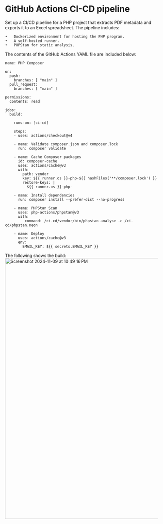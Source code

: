# GitHub Actions CI-CD pipeline 

Set up a CI/CD pipeline for a PHP project that extracts PDF metadata and exports it to an Excel spreadsheet. The pipeline includes:

	•	Dockerized environment for hosting the PHP program.
	•	A self-hosted runner.
	•	PHPStan for static analysis.

The contents of the GitHub Actions YAML file are included below:

```
name: PHP Composer

on:
  push:
    branches: [ "main" ]
  pull_request:
    branches: [ "main" ]

permissions:
  contents: read

jobs:
  build:

    runs-on: [ci-cd]

    steps:
    - uses: actions/checkout@v4

    - name: Validate composer.json and composer.lock
      run: composer validate 

    - name: Cache Composer packages
      id: composer-cache
      uses: actions/cache@v3
      with:
        path: vendor
        key: ${{ runner.os }}-php-${{ hashFiles('**/composer.lock') }}
        restore-keys: |
          ${{ runner.os }}-php-

    - name: Install dependencies
      run: composer install --prefer-dist --no-progress

    - name: PHPStan Scan
      uses: php-actions/phpstan@v3
      with:
         command: /ci-cd/vendor/bin/phpstan analyse -c /ci-cd/phpstan.neon

    - name: Deploy
      uses: actions/cache@v3
      env:
        EMAIL_KEY: ${{ secrets.EMAIL_KEY }}
```

The following shows the build:
<img width="856" alt="Screenshot 2024-11-09 at 10 49 16 PM" src="https://github.com/user-attachments/assets/d639d1d7-af69-4483-8515-86ee969bab60">
